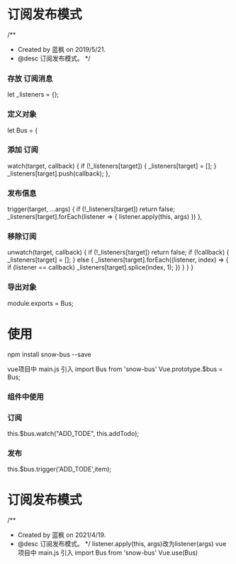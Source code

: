 # 订阅发布模式
/**
 * Created by 蓝枫 on 2019/5/21.
 * @desc 订阅发布模式。
 */


### 存放 订阅消息
let _listeners = {};

### 定义对象
let Bus = {
  ### 添加 订阅
  watch(target, callback) {
    if (!_listeners[target]) {
      _listeners[target] = [];
    }
    _listeners[target].push(callback);
  },
  ### 发布信息
  trigger(target, ...args) {
    if (!_listeners[target]) return false;
    _listeners[target].forEach(listener => {
      listener.apply(this, args)
    })
  },
  ### 移除订阅
  unwatch(target, callback) {
    if (!_listeners[target]) return false;
    if (!callback) {
      _listeners[target] = [];
    } else {
      _listeners[target].forEach((listener, index) => {
        if (listener == callback) _listeners[target].splice(index, 1);
      })
    }
  }
}
### 导出对象
module.exports = Bus;

# 使用
npm install snow-bus --save

vue项目中 main.js 引入
import Bus from 'snow-bus'
Vue.prototype.$bus = Bus;

### 组件中使用
### 订阅
this.$bus.watch("ADD_TODE", this.addTodo);
### 发布
this.$bus.trigger('ADD_TODE',item);

# 订阅发布模式
/**
 * Created by 蓝枫 on 2021/4/19.
 * @desc 订阅发布模式。
 */
listener.apply(this, args)改为listener(args)
vue项目中 main.js 引入
import Bus from 'snow-bus'
Vue.use(Bus)
